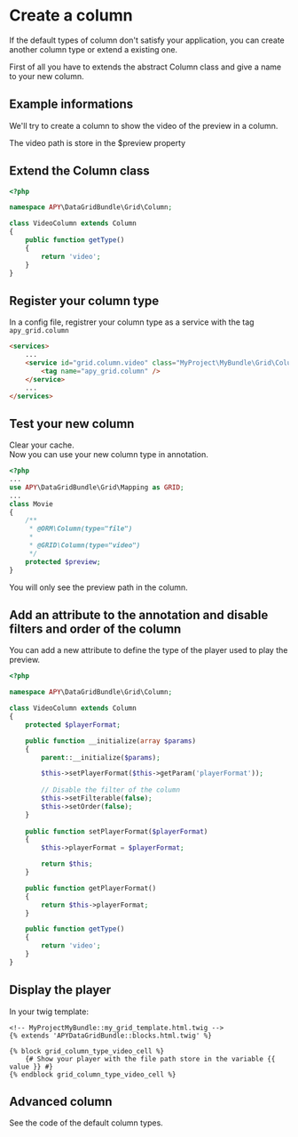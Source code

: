 Create a column
===============

If the default types of column don't satisfy your application, you can create another column type or extend a existing one.

First of all you have to extends the abstract Column class and give a name to your new column.

## Example informations

We'll try to create a column to show the video of the preview in a column.

The video path is store in the $preview property

## Extend the Column class

```php
<?php

namespace APY\DataGridBundle\Grid\Column;

class VideoColumn extends Column
{
    public function getType()
    {
        return 'video';
    }
}
```

## Register your column type

In a config file, registrer your column type as a service with the tag `apy_grid.column`

```html
<services>
    ...
    <service id="grid.column.video" class="MyProject\MyBundle\Grid\Column\VideoColumn" public="false">
        <tag name="apy_grid.column" />
    </service>
    ...
</services>
```

## Test your new column

Clear your cache.  
Now you can use your new column type in annotation.

```php
<?php
...
use APY\DataGridBundle\Grid\Mapping as GRID;
...
class Movie
{
    /**
     * @ORM\Column(type="file")
     *
     * @GRID\Column(type="video")
     */
    protected $preview;     
}
```

You will only see the preview path in the column.

## Add an attribute to the annotation and disable filters and order of the column

You can add a new attribute to define the type of the player used to play the preview.

```php
<?php

namespace APY\DataGridBundle\Grid\Column;

class VideoColumn extends Column
{
    protected $playerFormat;

    public function __initialize(array $params)
    {
        parent::__initialize($params);

        $this->setPlayerFormat($this->getParam('playerFormat'));
        
        // Disable the filter of the column
        $this->setFilterable(false);
        $this->setOrder(false);
    }
    
    public function setPlayerFormat($playerFormat)
    {
        $this->playerFormat = $playerFormat;

        return $this;
    }

    public function getPlayerFormat()
    {
        return $this->playerFormat;
    }

    public function getType()
    {
        return 'video';
    }
}
```

## Display the player

In your twig template:

```janjo
<!-- MyProjectMyBundle::my_grid_template.html.twig -->
{% extends 'APYDataGridBundle::blocks.html.twig' %}

{% block grid_column_type_video_cell %}
    {# Show your player with the file path store in the variable {{ value }} #}
{% endblock grid_column_type_video_cell %}
```

## Advanced column

See the code of the default column types.